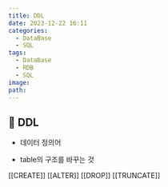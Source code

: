 ```yaml
---
title: DDL
date: 2023-12-22 16:11
categories:
  - DataBase
  - SQL
tags:
  - DataBase
  - RDB
  - SQL
image: 
path:
---
```


## 🌈 DDL
+ 데이터 정의어
- table의 구조를 바꾸는 것

[[CREATE]]
[[ALTER]]
[[DROP]]
[[TRUNCATE]]